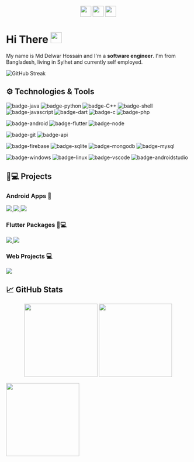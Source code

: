 

<!--[![Header](https://static.vecteezy.com/system/resources/previews/000/344/684/non_2x/programming-code-on-laptop-banner-vector-flat-illustration.jpg)](https://github.com/delwar36)-->

<p align="center">
  <a href="https://www.linkedin.com/in/mohammad-delwar-hossain-khokon-858a47147"><img height="30" color= blue src="https://image.flaticon.com/icons/png/512/174/174857.png"></a>
  <a href="mailto:delwarh543@gmail.com"><img height="30" src="https://logodownload.org/wp-content/uploads/2018/03/gmail-logo-16.png"></a>
  <a href="https://www.fb.com/delwarh.543"><img height="30" src="https://upload.wikimedia.org/wikipedia/commons/thumb/1/1b/Facebook_icon.svg/1200px-Facebook_icon.svg.png"></a>
</p>

# Hi There <img src="https://i.imgur.com/GNz3qCl.gif" width="30px">

My name is Md Delwar Hossain and I'm a **software engineer**. I'm from Bangladesh, living in Sylhet and currently self employed.

![GitHub Streak](http://github-readme-streak-stats.herokuapp.com?user=delwar36&theme=github-dark&date_format=M%20j%5B%2C%20Y%5D&fire=DD3700&background=142339)

## ⚙️ Technologies & Tools
<!-- yellow f6c819 , navy-blue 21223e white fffff -->
![badge-java](https://img.shields.io/badge/code-java-0bbf44?style=for-the-badge&logo=java&logoColor=white&labelColor=21223e)
![badge-python](https://img.shields.io/badge/code-python-0bbf44?style=for-the-badge&logo=python&logoColor=white&labelColor=21223e)
![badge-C++](https://img.shields.io/badge/code-c++-0bbf44?style=for-the-badge&logo=&logoColor=white&labelColor=21223e)
![badge-shell](https://img.shields.io/badge/shell-bash-0bbf44?style=for-the-badge&logo=gnu-bash&logoColor=white&labelColor=21223e)
![badge-javascript](https://img.shields.io/badge/code-javascript-0bbf44?style=for-the-badge&logo=javascript&logoColor=white&labelColor=21223e)
![badge-dart](https://img.shields.io/badge/code-dart-0bbf44?style=for-the-badge&logo=dart&logoColor=white&labelColor=21223e)
![badge-c](https://img.shields.io/badge/code-c-0bbf44?style=for-the-badge&logo=c&logoColor=white&labelColor=21223e)
![badge-php](https://img.shields.io/badge/code-php-0bbf44?style=for-the-badge&logo=php&logoColor=white&labelColor=21223e)
<!-- 
![badge-cpp](https://img.shields.io/badge/language-c%2B%2B-blue?style=for-the-badge&logo=c%2B%2B)
-->
![badge-android](https://img.shields.io/badge/framework-android-0bbf44?style=for-the-badge&logo=android&logoColor=white&labelColor=21223e)
![badge-flutter](https://img.shields.io/badge/framework-flutter-0bbf44?style=for-the-badge&logo=flutter&logoColor=white&labelColor=21223e)
![badge-node](https://img.shields.io/badge/framework-node_js-0bbf44?style=for-the-badge&logo=npm&logoColor=white&labelColor=21223e)


![badge-git](https://img.shields.io/badge/version_control-git-0bbf44?style=for-the-badge&logo=git&logoColor=white&labelColor=21223e)
![badge-api](https://img.shields.io/badge/api-Rest_Api-0bbf44?style=for-the-badge&logo=web&logoColor=white&labelColor=21223e)

![badge-firebase](https://img.shields.io/badge/database-firebase-0bbf44?style=for-the-badge&logo=firebase&logoColor=white&labelColor=21223e)
![badge-sqlite](https://img.shields.io/badge/database-sqlite-0bbf44?style=for-the-badge&logo=sqlite&logoColor=white&labelColor=21223e)
![badge-mongodb](https://img.shields.io/badge/database-mongodb-0bbf44?style=for-the-badge&logo=mongodb&logoColor=white&labelColor=21223e)
![badge-mysql](https://img.shields.io/badge/database-mysql-0bbf44?style=for-the-badge&logo=mysql&logoColor=white&labelColor=21223e)
  

<!--![badge-docker](https://img.shields.io/badge/tools-docker-f6c819?style=for-the-badge&logo=docker&logoColor=white&labelColor=21223e)-->
![badge-windows](https://img.shields.io/badge/os-windows-0bbf44?style=for-the-badge&logo=windows&logoColor=white&labelColor=21223e)
![badge-linux](https://img.shields.io/badge/os-linux-0bbf44?style=for-the-badge&logo=linux&logoColor=white&labelColor=21223e)
![badge-vscode](https://img.shields.io/badge/editor-vscode-0bbf44?style=for-the-badge&logo=visual-studio-code&logoColor=white&labelColor=21223e)
![badge-androidstudio](https://img.shields.io/badge/editor-android_studio-0bbf44?style=for-the-badge&logo=android-studio&logoColor=white&labelColor=21223e)


## 🚀💻 Projects
###  Android Apps 📱

<a align="center" href="https://github.com/delwar36/Coupon-Center">
  <img src="https://github-readme-stats.vercel.app/api/pin/?username=delwar36&repo=Coupon-Center&bg_color=21223e&title_color=0bbf44&text_color=fff&icon_color=fff" />
</a>

<a align="center" href="https://github.com/delwar36/Student-Teacher-Appointment">
  <img src="https://github-readme-stats.vercel.app/api/pin/?username=delwar36&repo=Student-Teacher-Appointment&bg_color=21223e&title_color=0bbf44&text_color=fff&icon_color=fff" />
</a> 

<a align="center" href="https://github.com/delwar36/P2PChat">
  <img src="https://github-readme-stats.vercel.app/api/pin/?username=delwar36&repo=P2PChat&bg_color=21223e&title_color=0bbf44&text_color=fff&icon_color=fff" />
</a> 

### Flutter Packages 📱💻

<a align="center" href="https://pub.dev/packages/overlapped_carousel">
  <img src="https://github-readme-stats.vercel.app/api/pin/?username=delwar36&repo=overlapped_carousel&bg_color=21223e&title_color=0bbf44&text_color=fff&icon_color=fff" />
</a>
<a align="center" href="https://pub.dev/packages/splash_route">
  <img src="https://github-readme-stats.vercel.app/api/pin/?username=delwar36&repo=splash_route&bg_color=21223e&title_color=0bbf44&text_color=fff&icon_color=fff" />
</a>

### Web Projects 💻

<a align="center" href="https://github.com/delwar36/SUST-Viatual-Classroom">
  <img src="https://github-readme-stats.vercel.app/api/pin/?username=delwar36&repo=SUST-Viatual-Classroom&bg_color=21223e&title_color=0bbf44&text_color=fff&icon_color=fff" />
</a>



## &#x1f4c8; GitHub Stats

<p align="center" >
  <img  height="200" src="https://github-readme-stats.vercel.app/api/top-langs/?username=delwar36&hide=html,makefile&bg_color=21223e&title_color=0bbf44&text_color=fff&count_private=true&langs_count=5" />

  <img height="200" src="https://github-readme-stats.vercel.app/api?username=delwar36&bg_color=21223e&title_color=0bbf44&text_color=fff&show_icons=true&icon_color=fff&count_private=true" />
</p>


<img align="center" height="200" src="https://github-profile-trophy.vercel.app/?username=delwar36&theme=gruvbox&row=2&margin-w=5&margin-h=5&count_private=true"/>

